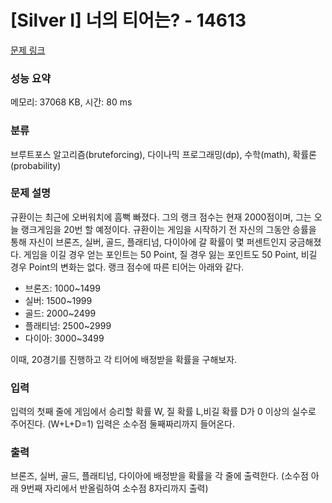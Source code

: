 # [Silver I] 너의 티어는? - 14613 

[문제 링크](https://www.acmicpc.net/problem/14613) 

### 성능 요약

메모리: 37068 KB, 시간: 80 ms

### 분류

브루트포스 알고리즘(bruteforcing), 다이나믹 프로그래밍(dp), 수학(math), 확률론(probability)

### 문제 설명

<p dir="ltr">규환이는 최근에 오버워치에 흠뻑 빠졌다. 그의 랭크 점수는 현재 2000점이며, 그는 오늘 랭크게임을 20번 할 예정이다. 규환이는 게임을 시작하기 전 자신의 그동안 승률을 통해 자신이 브론즈, 실버, 골드, 플래티넘, 다이아에 갈 확률이 몇 퍼센트인지 궁금해졌다. 게임을 이길 경우 얻는 포인트는 50 Point, 질 경우 잃는 포인트도 50 Point, 비길 경우 Point의 변화는 없다. 랭크 점수에 따른 티어는 아래와 같다.</p>

<ul dir="ltr">
	<li>브론즈: 1000~1499</li>
	<li>실버: 1500~1999</li>
	<li>골드: 2000~2499</li>
	<li>플래티넘: 2500~2999</li>
	<li>다이아: 3000~3499</li>
</ul>

<p>이때, 20경기를 진행하고 각 티어에 배정받을 확률을 구해보자.</p>

### 입력 

 <p>입력의 첫째 줄에 게임에서 승리할 확률 W, 질 확률 L,비길 확률 D가 0 이상의 실수로 주어진다. (W+L+D=1) 입력은 소수점 둘째짜리까지 들어온다.</p>

### 출력 

 <p dir="ltr">브론즈, 실버, 골드, 플래티넘, 다이아에 배정받을 확률을 각 줄에 출력한다. (소수점 아래 9번째 자리에서 반올림하여 소수점 8자리까지 출력)</p>

